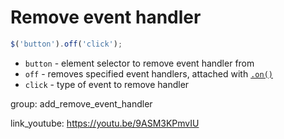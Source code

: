 # Remove event handler

```javascript
$('button').off('click');
```

- `button` - element selector to remove event handler from
- `off` - removes specified event handlers, attached with [```.on()```](/jquery/add_event_handler)
- `click` - type of event to remove handler

group: add_remove_event_handler


link_youtube: https://youtu.be/9ASM3KPmvIU
